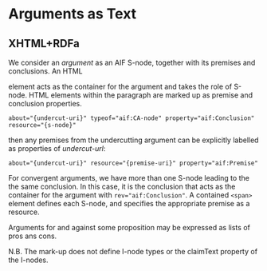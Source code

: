 # Arguments as Text

## XHTML+RDFa

We consider an *argument* as an AIF S-node, together with its premises and conclusions. An HTML <p> element acts as the container for the argument and 
takes the role of S-node. HTML <span> elements within the paragraph are marked up as premise and conclusion properties.


```
about="{undercut-uri}" typeof="aif:CA-node" property="aif:Conclusion" resource="{s-node}"
```

then any premises from the undercutting argument can be explicitly labelled as properties of *undercut-url*:

```
about="{undercut-uri}" resource="{premise-uri}" property="aif:Premise"
```

For convergent arguments, we have more than one S-node leading to the the same conclusion. In this case, it is the conclusion that acts as the 
container for the argument with `rev="aif:Conclusion"`. A contained `<span>` element defines each S-node, and specifies the appropriate
premise as a resource.

Arguments for and against some proposition may be expressed as lists of pros ans cons.


N.B. The mark-up does not define I-node types or the claimText property of the I-nodes.
